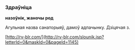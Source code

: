 ### Здраўніца
**назоўнік, жаночы род**

Агульная назва санаторыяў, дамоў адпачынку. Дзіцячая з.

<a rel="author">[http://rv-blr.com/](http://rv-blr.com/slounik.jsp?letterId=0&maskId=0&pageId=1145)</a>
